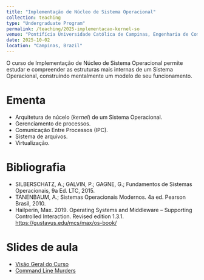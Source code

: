 ```yaml
---
title: "Implementação de Núcleo de Sistema Operacional"
collection: teaching
type: "Undergraduate Program"
permalink: /teaching/2025-implementacao-kernel-so
venue: "Pontifícia Universidade Católica de Campinas, Engenharia de Computação"
date: 2025-10-02
location: "Campinas, Brazil"
---
```


O curso de Implementação de Núcleo de Sistema Operacional permite estudar e compreender as estruturas mais internas de um Sistema Operacional, construindo mentalmente um modelo de seu funcionamento.

# Ementa

- Arquitetura de núcelo (*kernel*) de um Sistema Operacional. 
- Gerenciamento de processos.
- Comunicação Entre Processos (IPC).
- Sistema de arquivos.
- Virtualização.

# Bibliografia
 
 - SILBERSCHATZ, A.; GALVIN, P.; GAGNE, G.; Fundamentos de Sistemas Operacionais, 9a Ed. LTC, 2015.
 - TANENBAUM, A.; Sistemas Operacionais Modernos. 4a ed. Pearson Brasil, 2010.  
 - Hailperin, Max. 2019. Operating Systems and Middleware – Supporting Controlled Interaction. Revised edition 1.3.1. https://gustavus.edu/mcs/max/os-book/

# Slides de aula

- [Visão Geral do Curso](https://denmartins.github.io/files/lectures/01-NS0-VisaoGeral.pdf)
- [Command Line Murders](https://denmartins.github.io/files/lectures/Pratica-CommandLineMurders.pdf)
